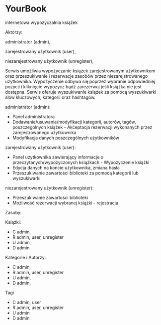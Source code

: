 # YourBook

internetowa wypożyczalnia książek

Aktorzy:

administrator (admin),

zarejestrowany użytkownik (user),

niezarejestrowany użytkownik (unregister),

Serwis umożliwia wypożyczanie książek zarejestrowanym użytkownikom oraz przeszukiwanie i rezerwacje zasobów przez niezarejstrowanego uzytkownika. Wypożyczenie odbywa się poprzez wybranie odpowiedniej pozycji i kliknięcie wypożycz bądź zarezerwuj jeśli książka nie jest dostępna. Serwis oferuje wyszukiwanie książek za pomocą wyszukiwarki słów kluczowych, kategorii oraz hashtagów.

administrator (admin):
- Panel administratora
- Dodawanie/usuwanie/modyfikacji kategorii, autorów, tagów, poszczególnych książek - Akceptacja rezerwacji wykonanych przez zarejestrowanego użytkownika
- Modyfikacja danych poszczególnych użytkowników

zarejestrowany użytkownik (user):
- Panel użytkownika zawierający informacje o przeczytanych/wypożyczonych książkach - Wypożyczenie książki
- Edycja danych na koncie użytkownika, zmiana hasła
- Przeszukiwanie zawartości biblioteki za pomocą kategorii lub wyszukiwarki

niezarejestrowany użytkownik (unregister):
- Przeszukiwanie zawartości biblioteki
- Możliwość rezerwacji wybranej książki - rejestracja

Zasoby:


Książki:
- C admin,
- R admin, user, unregister 
- U admin,
- D admin

Kategorie i Autorzy: 
- C admin,
- R admin, user, unregister
- U admin,
- D admin,

Tagi 
- C admin, user
- R admin, user, unregister
- U admin
- D admin

 
